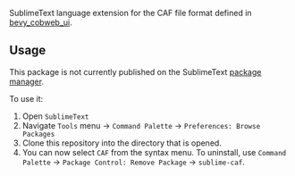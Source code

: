 SublimeText language extension for the CAF file format defined in [bevy_cobweb_ui](https://github.com/UkoeHB/bevy_cobweb_ui/).


## Usage

This package is not currently published on the SublimeText [package manager](https://packagecontrol.io/).

To use it:
1. Open `SublimeText`
1. Navigate `Tools` menu -> `Command Palette` -> `Preferences: Browse Packages`
1. Clone this repository into the directory that is opened.
1. You can now select `CAF` from the syntax menu. To uninstall, use `Command Palette` -> `Package Control: Remove Package` -> `sublime-caf`.

